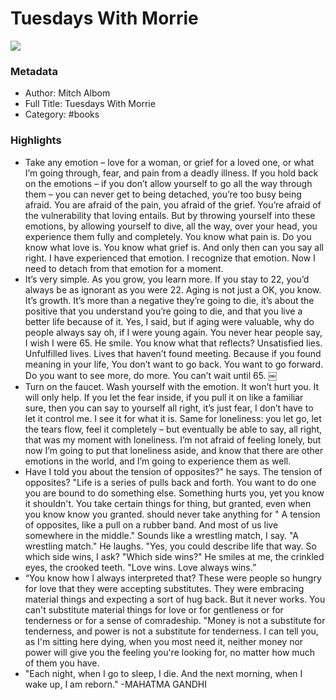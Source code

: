 # Tuesdays With Morrie

![](https://images-na.ssl-images-amazon.com/images/I/51-EUN8mdEL._SL200_.jpg)

### Metadata

- Author: Mitch Albom
- Full Title: Tuesdays With Morrie
- Category: #books

### Highlights

- Take any emotion – love for a woman, or grief for a loved one, or what I’m going through, fear, and pain from a deadly illness. If you hold back on the emotions – if you don’t allow yourself to go all the way through them – you can never get to being detached, you’re too busy being afraid. You are afraid of the pain, you afraid of the grief. You’re afraid of the vulnerability that loving entails. But by throwing yourself into these emotions, by allowing yourself to dive, all the way, over your head, you experience them fully and completely. You know what pain is. Do you know what love is. You know what grief is. And only then can you say all right. I have experienced that emotion. I recognize that emotion. Now I need to detach from that emotion for a moment.
- It’s very simple. As you grow, you learn more. If you stay to 22, you’d always be as ignorant as you were 22. Aging is not just a OK, you know. It’s growth. It’s more than a negative they’re going to die, it’s about the positive that you understand you’re going to die, and that you live a better life because of it. Yes, I said, but if aging were valuable, why do people always say oh, if I were young again. You never hear people say, I wish I were 65. He smile. You know what that reflects? Unsatisfied lies. Unfulfilled lives. Lives that haven’t found meeting. Because if you found meaning in your life, 
  You don’t want to go back. You want to go forward. Do you want to see more, do more. You can’t wait until 65. ￼
- Turn on the faucet. Wash yourself with the emotion. It won’t hurt you. It will only help. If you let the fear inside, if you pull it on like a familiar sure, then you can say to yourself all right, it’s just fear, I don’t have to let it control me. I see it for what it is. Same for loneliness: you let go, let the tears flow, feel it completely – but eventually be able to say, all right, that was my moment with loneliness. I’m not afraid of feeling lonely, but now I’m going to put that loneliness aside, and know that there are other emotions in the world, and I’m going to experience them as well.
- Have I told you about the tension of opposites?" he says.
  The tension of opposites?
  "Life is a series of pulls back and forth. You want to do one you are bound to do something else. Something hurts you, yet you know it shouldn't. You take certain things for thing, but granted, even when you know know you granted. should never take anything for "
  A tension of opposites, like a pull on a rubber band. And most of us live somewhere in the middle."
  Sounds like a wrestling match, I say.
  "A wrestling match." He laughs. "Yes, you could describe life that way.
  So which side wins, I ask?
  "Which side wins?"
  He smiles at me, the crinkled eyes, the crooked teeth.
  "Love wins. Love always wins.”
- “You know how I always interpreted that? These were people so hungry for love that they were accepting substitutes. They were embracing material things and expecting a sort of hug back. But it never works. You can't substitute material things for love or for gentleness or for tenderness or for a sense of comradeship.
  "Money is not a substitute for tenderness, and power is not a substitute for tenderness. I can tell you, as I'm sitting here dying, when you most need it, neither money nor power will give you the feeling you're looking for, no matter how much of them you have.
- "Each night, when I go to sleep, I die. And the next morning, when I wake up, I am reborn."
  -MAHATMA GANDHI
